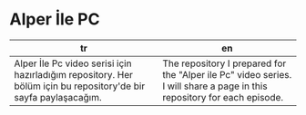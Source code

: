 # Alper İle PC

|tr|en|
|--|--|
|Alper İle Pc video serisi için hazırladığım repository. Her bölüm için bu repository'de bir sayfa paylaşacağım.|The repository I prepared for the "Alper ile Pc" video series. I will share a page in this repository for each episode.|
